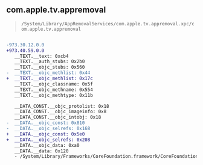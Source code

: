 ## com.apple.tv.appremoval

> `/System/Library/AppRemovalServices/com.apple.tv.appremoval.xpc/com.apple.tv.appremoval`

```diff

-973.30.12.0.0
+973.40.59.0.0
   __TEXT.__text: 0xcb4
   __TEXT.__auth_stubs: 0x2b0
   __TEXT.__objc_stubs: 0x560
-  __TEXT.__objc_methlist: 0x44
+  __TEXT.__objc_methlist: 0x17c
   __TEXT.__objc_classname: 0x5f
   __TEXT.__objc_methname: 0x554
   __TEXT.__objc_methtype: 0x11b

   __DATA_CONST.__objc_protolist: 0x18
   __DATA_CONST.__objc_imageinfo: 0x8
   __DATA_CONST.__objc_intobj: 0x18
-  __DATA.__objc_const: 0x810
-  __DATA.__objc_selrefs: 0x168
+  __DATA.__objc_const: 0x5e0
+  __DATA.__objc_selrefs: 0x208
   __DATA.__objc_data: 0xa0
   __DATA.__data: 0x120
   - /System/Library/Frameworks/CoreFoundation.framework/CoreFoundation

```

